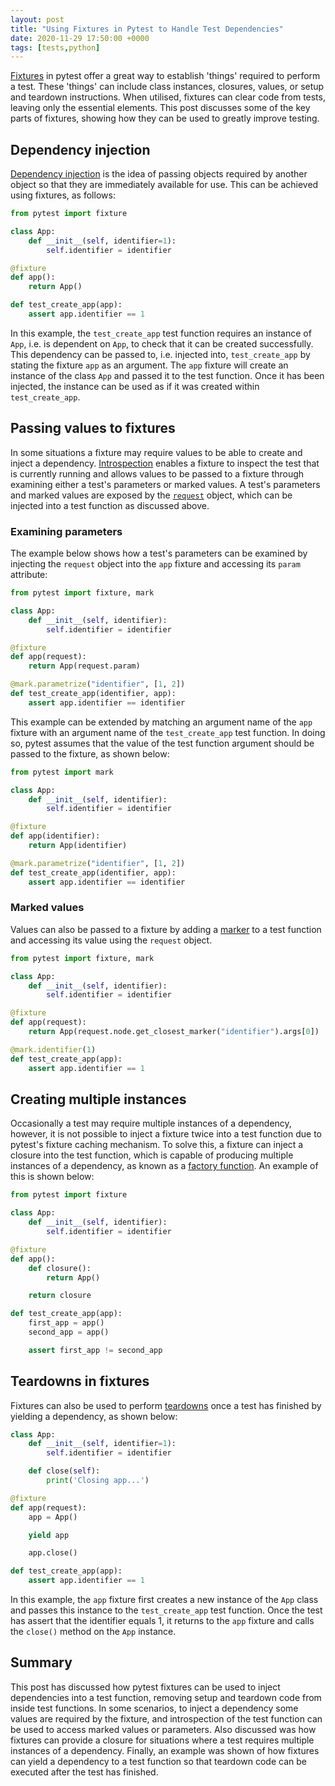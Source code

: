 ```yaml
---
layout: post
title: "Using Fixtures in Pytest to Handle Test Dependencies"
date: 2020-11-29 17:50:00 +0000
tags: [tests,python]
---
```

[Fixtures](https://docs.pytest.org/en/stable/fixture.html) in pytest offer a great way to establish 'things' required to perform a test.
These 'things' can include class instances, closures, values, or setup and teardown instructions.
When utilised, fixtures can clear code from tests, leaving only the essential elements.
This post discusses some of the key parts of fixtures, showing how they can be used to greatly improve testing.

## Dependency injection

[Dependency injection](https://docs.pytest.org/en/stable/fixture.html#fixtures-a-prime-example-of-dependency-injection) is the idea of passing objects required by another object so that they are immediately available for use.
This can be achieved using fixtures, as follows:

```python
from pytest import fixture

class App:
    def __init__(self, identifier=1):
        self.identifier = identifier

@fixture
def app():
    return App()

def test_create_app(app):
    assert app.identifier == 1
```

In this example, the `test_create_app` test function requires an instance of `App`, i.e. is dependent on `App`, to check that it can be created successfully.
This dependency can be passed to, i.e. injected into, `test_create_app` by stating the fixture `app` as an argument.
The `app` fixture will create an instance of the class `App` and passed it to the test function.
Once it has been injected, the instance can be used as if it was created within `test_create_app`.

## Passing values to fixtures

In some situations a fixture may require values to be able to create and inject a dependency.
[Introspection](https://docs.pytest.org/en/stable/fixture.html#fixtures-a-prime-example-of-dependency-injection) enables a fixture to inspect the test that is currently running and allows values to be passed to a fixture through examining either a test's parameters or marked values.
A test's parameters and marked values are exposed by the [`request`](https://docs.pytest.org/en/stable/reference.html#std-fixture-request) object, which can be injected into a test function as discussed above.

### Examining parameters

The example below shows how a test's parameters can be examined by injecting the `request` object into the `app` fixture and accessing its `param` attribute:

```python
from pytest import fixture, mark

class App:
    def __init__(self, identifier):
        self.identifier = identifier

@fixture
def app(request):
    return App(request.param)

@mark.parametrize("identifier", [1, 2])
def test_create_app(identifier, app):
    assert app.identifier == identifier
```

This example can be extended by matching an argument name of the `app` fixture with an argument name of the `test_create_app` test function.
In doing so, pytest assumes that the value of the test function argument should be passed to the fixture, as shown below:

```python
from pytest import mark

class App:
    def __init__(self, identifier):
        self.identifier = identifier

@fixture
def app(identifier):
    return App(identifier)

@mark.parametrize("identifier", [1, 2])
def test_create_app(identifier, app):
    assert app.identifier == identifier
```

### Marked values

Values can also be passed to a fixture by adding a [marker](https://docs.pytest.org/en/stable/fixture.html#using-markers-to-pass-data-to-fixtures) to a test function and accessing its value using the `request` object.

```python
from pytest import fixture, mark

class App:
    def __init__(self, identifier):
        self.identifier = identifier

@fixture
def app(request):
    return App(request.node.get_closest_marker("identifier").args[0])

@mark.identifier(1)
def test_create_app(app):
    assert app.identifier == 1
```

## Creating multiple instances

Occasionally a test may require multiple instances of a dependency, however, it is not possible to inject a fixture twice into a test function due to pytest's fixture caching mechanism.
To solve this, a fixture can inject a closure into the test function, which is capable of producing multiple instances of a dependency, as known as a [factory function](https://docs.pytest.org/en/stable/fixture.html#factories-as-fixtures). An example of this is shown below:

```python
from pytest import fixture

class App:
    def __init__(self, identifier):
        self.identifier = identifier

@fixture
def app():
    def closure():
        return App()

    return closure

def test_create_app(app):
    first_app = app()
    second_app = app()

    assert first_app != second_app
```

## Teardowns in fixtures

Fixtures can also be used to perform [teardowns](https://docs.pytest.org/en/stable/fixture.html#fixture-finalization-executing-teardown-code) once a test has finished by yielding a dependency, as shown below:

```python
class App:
    def __init__(self, identifier=1):
        self.identifier = identifier

    def close(self):
        print('Closing app...')

@fixture
def app(request):
    app = App()

    yield app

    app.close()

def test_create_app(app):
    assert app.identifier == 1
```

In this example, the `app` fixture first creates a new instance of the `App` class and passes this instance to the `test_create_app` test function.
Once the test has assert that the identifier equals 1, it returns to the `app` fixture and calls the `close()` method on the `App` instance.

## Summary

This post has discussed how pytest fixtures can be used to inject dependencies into a test function, removing setup and teardown code from inside test functions.
In some scenarios, to inject a dependency some values are required by the fixture, and introspection of the test function can be used to access marked values or parameters.
Also discussed was how fixtures can provide a closure for situations where a test requires multiple instances of a dependency.
Finally, an example was shown of how fixtures can yield a dependency to a test function so that teardown code can be executed after the test has finished.

